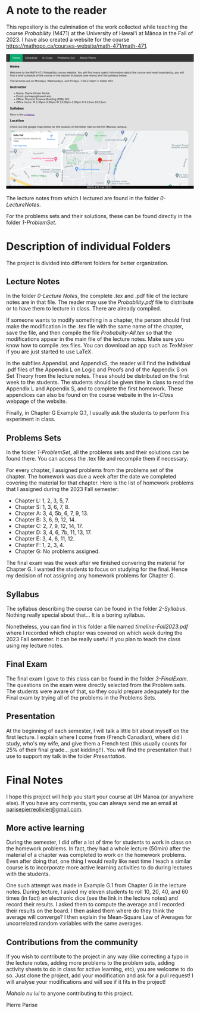 # A note to the reader
This repository is the culmination of the work collected while teaching the course *Probability* (M471) at the University of Hawai'i at Mānoa in the Fall of 2023. I have also created a website for the course https://mathopo.ca/courses-website/math-471/math-471.

![WebsiteImage](screenshot-homepageWebsite.png)

The lecture notes from which I lectured are found in the folder *0-LectureNotes*.

For the problems sets and their solutions, these can be found directly in the folder *1-ProblemSet*.

# Description of individual Folders
The project is divided into different folders for better organization.

## Lecture Notes
In the folder *0-Lecture Notes*, the complete .tex and .pdf file of the lecture notes are in that file. The reader may use the *Probability.pdf* file to distribute or to have them to lecture in class. There are already compiled. 

If someone wants to modify something in a chapter, the person should first make the modification in the .tex file with the same name of the chapter, save the file, and then compile the file *Probability-All.tex* so that the modifications appear in the main file of the lecture notes. Make sure you know how to compile .tex files. You can download an app such as TexMaker if you are just started to use LaTeX.

In the subfiles AppendixL and AppendixS, the reader will find the individual .pdf files of the Appendix L on Logic and Proofs and of the Appendix S on Set Theory from the lecture notes. These should be distributed on the first week to the students. The students should be given time in class to read the Appendix L and Appendix S, and to complete the first homework. These appendices can also be found on the course website in the *In-Class* webpage of the website.

Finally, in Chapter G Example G.1, I usually ask the students to perform this experiment in class. 

## Problems Sets
In the folder *1-ProblemSet*, all the problems sets and their solutions can be found there. You can access the .tex file and recompile them if necessary. 

For every chapter, I assigned problems from the problems set of the chapter. The homework was due a week after the date we completed covering the material for that chapter. Here is the list of homework problems that I assigned during the 2023 Fall semester:

  - Chapter L: 1, 2, 3, 5, 7.
  - Chapter S: 1, 3, 6, 7, 8.
  - Chapter A: 3, 4, 5b, 6, 7, 9, 13.
  - Chapter B: 3, 6, 9, 12, 14.
  - Chapter C: 2, 7, 9, 12, 14, 17.
  - Chapter D: 3, 4, 6, 7b, 11, 13, 17.
  - Chapter E: 3, 4, 6, 11, 12.
  - Chapter F: 1, 2, 3, 4.
  - Chapter G: No problems assigned.

The final exam was the week after we finished convering the material for Chapter G. I wanted the students to focus on studying for the final. Hence my decision of not assigning any homework problems for Chapter G.

## Syllabus
The syllabus describing the course can be found in the folder *2-Syllabus*. Nothing really special about that... It is a boring syllabus. 

Nonetheless, you can find in this folder a file named *timeline-Fall2023.pdf* where I recorded which chapter was covered on which week during the 2023 Fall semester. It can be really useful if you plan to teach the class using my lecture notes.

## Final Exam 
The final exam I gave to this class can be found in the folder *3-FinalExam*. The questions on the exam were directly selected from the Problem sets. The students were aware of that, so they could prepare adequately for the Final exam by trying all of the problems in the Problems Sets.

## Presentation
At the beginning of each semester, I will talk a little bit about myself on the first lecture. I explain where I come from (French Canadian), where did I study, who's my wife, and give them a French test (this usually counts for 25% of their final grade... just kidding!!). You will find the presentation that I use to support my talk in the folder *Presentation*.

# Final Notes
I hope this project will help you start your course at UH Manoa (or anywhere else). If you have any comments, you can always send me an email at parisepierreolivier@gmail.com.

## More active learning
During the semester, I did offer a lot of time for students to work in class on the homework problems. In fact, they had a whole lecture (50min) after the material of a chapter was completed to work on the homework problems. Even after doing that, one thing I would really like next time I teach a similar course is to incorporate more active learning activities to do during lectures with the students. 

One such attempt was made in Example G.1 from Chapter G in the lecture notes. During lecture, I asked my eleven students to roll 10, 20, 40, and 60 times (in fact) an electronic dice (see the link in the lecture notes) and record their results. I asked them to compute the average and I recorded their results on the board. I then asked them where do they think the average will converge? I then explain the Mean-Square Law of Averages for uncorrelated random variables with the same averages. 

## Contributions from the community
If you wish to contribute to the project in any way (like correcting a typo in the lecture notes, adding more problems to the problem sets, adding activity sheets to do in class for active learning, etc), you are welcome to do so. Just clone the project, add your modification and ask for a pull request! I will analyse your modifications and will see if it fits in the project!

*Mahalo nu lui* to anyone contributing to this project.

Pierre Parise

